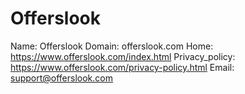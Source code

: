 
# Offerslook

Name: Offerslook
Domain: offerslook.com
Home: https://www.offerslook.com/index.html
Privacy_policy: https://www.offerslook.com/privacy-policy.html
Email: support@offerslook.com
